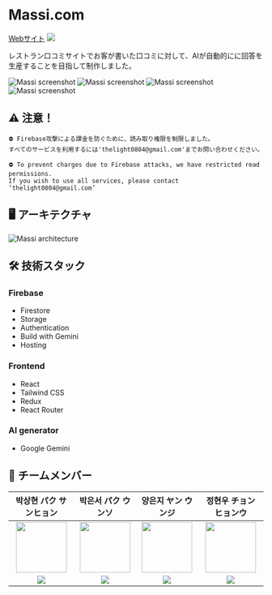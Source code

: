 # Massi.com

<a href="https://massi-bc09a.web.app/">Webサイト</a>
<a href="https://www.notion.so/thelight0804/Massi-com-a14971f51f20463c828d57906325f72b" target="Notion">
    <img src="https://img.shields.io/badge/Notion-d4d4d4?style=flat-square&logo=Notion&logoColor=black"/>
</a>
<p>レストラン口コミサイトでお客が書いた口コミに対して、AIが自動的にに回答を生産することを目指して制作しました。</p>


![Massi screenshot](https://github.com/thelight0804/massi_dot_com/assets/69424845/3b15e92c-f54d-4f99-97de-00bdfe34681d)
![Massi screenshot](https://github.com/thelight0804/massi_dot_com/assets/69424845/40e52e4d-038e-4df4-8967-7b9f615a2dd4)
![Massi screenshot](https://github.com/thelight0804/massi_dot_com/assets/69424845/76b1402c-6cf4-4833-89bd-6be6bb9a63ba)
![Massi screenshot](https://github.com/thelight0804/massi_dot_com/assets/69424845/acc50fd6-c187-4650-96fb-91dc5215cec6)

## ⚠️ 注意！
```
⛔ Firebase攻撃による課金を防ぐために、読み取り権限を制限しました。
すべてのサービスを利用するには'thelight0804@gmail.com'までお問い合わせください。
```
```
⛔ To prevent charges due to Firebase attacks, we have restricted read permissions.
If you wish to use all services, please contact ‘thelight0804@gmail.com’
```

## 🖥️ アーキテクチャ
![Massi architecture](https://github.com/thelight0804/massi_dot_com/assets/69424845/fe2fa08c-af65-43c3-8d3e-5d1a54226556)

## 🛠️ 技術スタック
### Firebase
- Firestore
- Storage
- Authentication
- Build with Gemini
- Hosting

### Frontend
- React
- Tailwind CSS
- Redux
- React Router

### AI generator
- Google Gemini


## 👥 チームメンバー
<table>
    <thead>
    <tr>
        <th>박상현 パク サンヒョン</th>
        <th>박은서 パク ウンソ</th>
        <th>양은지 ヤン ウンジ</th>
        <th>정현우 チョン ヒョンウ</th>
    </tr>
    </thead>
    <tbody>
    <tr>
        <td align="center">
          <img src="https://github.com/thelight0804/subak/assets/69424845/d496ac68-8229-4428-b5a5-7771acecc782" width="100px">
        </td>
        <td align="center">
          <img src="https://github.com/thelight0804/massi_dot_com/assets/69424845/29aed05c-3106-4c43-9082-ca24922890f2" width="100px">
        </td>
        <td align="center">
          <img src="https://github.com/thelight0804/massi_dot_com/assets/69424845/937df518-9a31-419f-9e13-fa3d6abe6a6d" width="100px">
        </td>
        <td align="center">
          <img src="https://github.com/thelight0804/massi_dot_com/assets/69424845/c240315b-0e99-41d5-bdb9-ca6c0b1aa5e8" width="100px">
        </td>
    </tr>
    <tr>
        <td align="center">
          <a href="https://github.com/thelight0804" target="GitHub">
          <img src="https://img.shields.io/badge/thelight0804-000000?style=flat-square&logo=GitHub&logoColor=white"/>
        </td>
        <td align="center">
          <a href="https://github.com/dmstjdd" target="GitHub">
          <img src="https://img.shields.io/badge/dmstjdd-000000?style=flat-square&logo=GitHub&logoColor=white"/>
        </td>
        <td align="center">
          <a href="https://github.com/20203207" target="GitHub">
          <img src="https://img.shields.io/badge/eunji1107-000000?style=flat-square&logo=GitHub&logoColor=white"/>
        </td>
        <td align="center">
          <a href="https://github.com/rox120" target="GitHub">
          <img src="https://img.shields.io/badge/rox120-000000?style=flat-square&logo=GitHub&logoColor=white"/>
        </td>
    </tr>
    </tbody>
</table>
